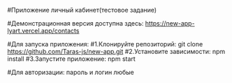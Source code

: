 #Приложение личный кабинет(тестовое задание)

#Демонстрационная версия доступна здесь: https://new-app-lyart.vercel.app/contacts

#Для запуска приложения:
#1.Клонируйте репозиторий: git clone https://github.com/Taras-js/new-app.git
#2.Установите зависимости: npm install
#3.Запустите приложение: npm start

#Для авторизации: пароль и логин любые


